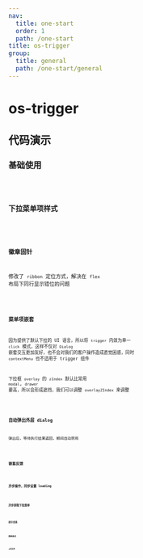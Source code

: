 ```yaml
---
nav:
  title: one-start
  order: 1
  path: /one-start
title: os-trigger
group:
  title: general
  path: /one-start/general
---
```


# os-trigger

## 代码演示

### 基础使用

<code src="../demos/trigger/simple.tsx" />

### 下拉菜单项样式

<code src="../demos/trigger/menu-style.tsx" />

### 徽章固针

修改了 `ribbon` 定位方式，解决在 `flex` 布局下同行显示错位的问题

<code src="../demos/trigger/badge.tsx" />

### 菜单项嵌套

因为提供了默认下拉的 UI 语言，所以将 `trigger` 内敛为单一 `click` 模式，这样不仅对 `Dialog` 嵌套交互更加友好，也不会对我们的客户操作造成直觉困惑，同时 `contextMenu` 也不适用于 trigger 组件

下拉框 `overlay` 的 `zIndex` 默认比常用 `modal`, `drawer` 要高，所以会形成遮挡，我们可以调整 `overlayZIndex` 来调整

<code src="../demos/trigger/in-menu.tsx" />

### 自动弹出外层 dialog

弹出后，等待执行结果返回，期间自动禁用

<code src="../demos/trigger/auto-open.tsx" />

### 嵌套反馈

<code src="../demos/trigger/nesting.tsx" />

### 异步操作，同步设置 loading

<code src="../demos/trigger/async-request.tsx" />

### 异步获取下拉菜单

<code src="../demos/trigger/async-menu.tsx" />

### 提示信息

<code src="../demos/trigger/tooltip.tsx" />

### 简单样式

<code src="../demos/trigger/plain.tsx" />

### 上传文件

<code src="../demos/trigger/upload.tsx" />

<API exports='["TriggerButtonSettings", "TriggerButtonAPI", "TriggerButtonRequests"]' src="../components/trigger/index.tsx"></API>

<API exports='["TriggerDropdownSettings", "TriggerDropdownAPI", "TriggerDropdownRequests"]' src="../components/trigger/index.tsx"></API>
